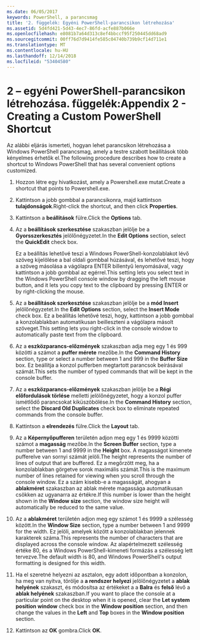 ```yaml
---
ms.date: 06/05/2017
keywords: PowerShell, a parancsmag
title: '2. függelék: Egyéni PowerShell-parancsikon létrehozása'
ms.assetid: 5d4fd421-5d43-4ec7-86fd-acfe887b066e
ms.openlocfilehash: e8081b7a64d313c8ef4bbccf95f250445dd68ad9
ms.sourcegitcommit: 00ff76d7d9414fe585c04740b739b9cf14d711e1
ms.translationtype: MT
ms.contentlocale: hu-HU
ms.lasthandoff: 12/14/2018
ms.locfileid: "53404580"
---
```

# <a name="appendix-2---creating-a-custom-powershell-shortcut"></a><span data-ttu-id="ee85a-103">2 – egyéni PowerShell-parancsikon létrehozása. függelék:</span><span class="sxs-lookup"><span data-stu-id="ee85a-103">Appendix 2 - Creating a Custom PowerShell Shortcut</span></span>

<span data-ttu-id="ee85a-104">Az alábbi eljárás ismerteti, hogyan lehet parancsikon létrehozása a Windows PowerShell parancsmag, amely a testre szabott beállítások több kényelmes érhetők el.</span><span class="sxs-lookup"><span data-stu-id="ee85a-104">The following procedure describes how to create a shortcut to Windows PowerShell that has several convenient options customized.</span></span>

1. <span data-ttu-id="ee85a-105">Hozzon létre egy hivatkozást, amely a Powershell.exe mutat.</span><span class="sxs-lookup"><span data-stu-id="ee85a-105">Create a shortcut that points to Powershell.exe.</span></span>

2. <span data-ttu-id="ee85a-106">Kattintson a jobb gombbal a parancsikonra, majd kattintson **tulajdonságok**.</span><span class="sxs-lookup"><span data-stu-id="ee85a-106">Right-click the shortcut, and then click **Properties**.</span></span>

3. <span data-ttu-id="ee85a-107">Kattintson a **beállítások** fülre.</span><span class="sxs-lookup"><span data-stu-id="ee85a-107">Click the **Options** tab.</span></span>

4. <span data-ttu-id="ee85a-108">Az a **beállítások szerkesztése** szakaszban jelölje be a **Gyorsszerkesztés** jelölőnégyzetet.</span><span class="sxs-lookup"><span data-stu-id="ee85a-108">In the **Edit Options** section, select the **QuickEdit** check box.</span></span>

    <span data-ttu-id="ee85a-109">Ez a beállítás lehetővé teszi a Windows PowerShell-konzolablakot lévő szöveg kijelölése a bal oldali gombbal húzásával, és lehetővé teszi, hogy a szöveg másolása a vágólapra ENTER billentyű lenyomásával, vagy kattintson a jobb gombbal az egérrel.</span><span class="sxs-lookup"><span data-stu-id="ee85a-109">This setting lets you select text in the Windows PowerShell console window by dragging the left mouse button, and it lets you copy text to the clipboard by pressing ENTER or by right-clicking the mouse.</span></span>

5. <span data-ttu-id="ee85a-110">Az a **beállítások szerkesztése** szakaszban jelölje be a **mód Insert** jelölőnégyzetet.</span><span class="sxs-lookup"><span data-stu-id="ee85a-110">In the **Edit Options** section, select the **Insert Mode** check box.</span></span> <span data-ttu-id="ee85a-111">Ez a beállítás lehetővé teszi, hogy, kattintson a jobb gombbal a konzolablakban automatikusan beilleszteni a vágólapra másolt szöveget.</span><span class="sxs-lookup"><span data-stu-id="ee85a-111">This setting lets you right-click in the console window to automatically paste text from the clipboard.</span></span>

6. <span data-ttu-id="ee85a-112">Az a **eszközparancs-előzmények** szakaszban adja meg egy 1 és 999 közötti a számot a **puffer mérete** mezőbe.</span><span class="sxs-lookup"><span data-stu-id="ee85a-112">In the **Command History** section, type or select a number between 1 and 999 in the **Buffer Size** box.</span></span> <span data-ttu-id="ee85a-113">Ez beállítja a konzol pufferben megtartott parancsok beírásával számát.</span><span class="sxs-lookup"><span data-stu-id="ee85a-113">This sets the number of typed commands that will be kept in the console buffer.</span></span>

7. <span data-ttu-id="ee85a-114">Az a **eszközparancs-előzmények** szakaszban jelölje be a **Régi előfordulások törlése** melletti jelölőnégyzetet, hogy a konzol puffer ismétlődő parancsokat kiküszöbölése.</span><span class="sxs-lookup"><span data-stu-id="ee85a-114">In the **Command History** section, select the **Discard Old Duplicates** check box to eliminate repeated commands from the console buffer.</span></span>

8. <span data-ttu-id="ee85a-115">Kattintson a **elrendezés** fülre.</span><span class="sxs-lookup"><span data-stu-id="ee85a-115">Click the **Layout** tab.</span></span>

9. <span data-ttu-id="ee85a-116">Az a **Képernyőpufferen** területén adjon meg egy 1 és 9999 közötti számot a **magasság** mezőbe.</span><span class="sxs-lookup"><span data-stu-id="ee85a-116">In the **Screen Buffer** section, type a number between 1 and 9999 in the **Height** box.</span></span> <span data-ttu-id="ee85a-117">A magasságot kimenete pufferelve van sornyi számát jelöli.</span><span class="sxs-lookup"><span data-stu-id="ee85a-117">The height represents the number of lines of output that are buffered.</span></span> <span data-ttu-id="ee85a-118">Ez a megőrzött meg, ha a konzolablakban görgetve sorok maximális számát.</span><span class="sxs-lookup"><span data-stu-id="ee85a-118">This is the maximum number of lines retained for viewing when you scroll through the console window.</span></span> <span data-ttu-id="ee85a-119">Ez a szám kisebb-e a magasságát, ahogyan a **ablakméret** szakaszban az ablak mérete magassága automatikusan csökken az ugyanarra az értékre.</span><span class="sxs-lookup"><span data-stu-id="ee85a-119">If this number is lower than the height shown in the **Window size** section, the window size height will automatically be reduced to the same value.</span></span>

10. <span data-ttu-id="ee85a-120">Az a **ablakméret** területén adjon meg egy számot 1 és 9999 a szélesség között.</span><span class="sxs-lookup"><span data-stu-id="ee85a-120">In the **Window Size** section, type a number between 1 and 9999 for the width.</span></span> <span data-ttu-id="ee85a-121">Ez jelöli, amelyek között a konzolablakban jelennek karakterek száma.</span><span class="sxs-lookup"><span data-stu-id="ee85a-121">This represents the number of characters that are displayed across the console window.</span></span> <span data-ttu-id="ee85a-122">Az alapértelmezett szélesség értéke 80, és a Windows PowerShell-kimeneti formázás a szélesség lett tervezve.</span><span class="sxs-lookup"><span data-stu-id="ee85a-122">The default width is 80, and Windows PowerShell's output formatting is designed for this width.</span></span>

11. <span data-ttu-id="ee85a-123">Ha el szeretné helyezni az asztalon, egy adott időpontban a konzolon, ha meg van nyitva, törölje a **a rendszer helyezi** jelölőnégyzetet a **ablak helyének** szakaszt, és módosítsa az értékeket a a **Balra** és **felső** lévő a **ablak helyének** szakaszban.</span><span class="sxs-lookup"><span data-stu-id="ee85a-123">If you want to place the console at a particular point on the desktop when it is opened, clear the **Let system position window** check box in the **Window position** section, and then change the values in the **Left** and **Top** boxes in the **Window position** section.</span></span>

12. <span data-ttu-id="ee85a-124">Kattintson az **OK** gombra.</span><span class="sxs-lookup"><span data-stu-id="ee85a-124">Click **OK**.</span></span>